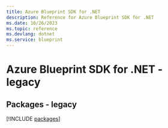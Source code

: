 ```yaml
---
title: Azure Blueprint SDK for .NET
description: Reference for Azure Blueprint SDK for .NET
ms.date: 10/26/2023
ms.topic: reference
ms.devlang: dotnet
ms.service: blueprint
---
```

# Azure Blueprint SDK for .NET - legacy
## Packages - legacy
[!INCLUDE [packages](blueprint-index.md)]
